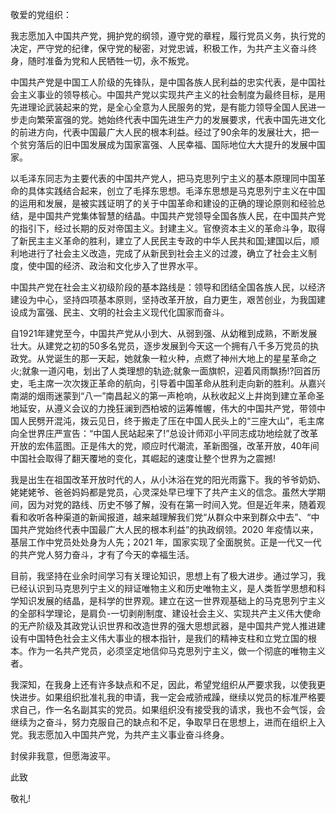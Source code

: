 敬爱的党组织：

我志愿加入中国共产党，拥护党的纲领，遵守党的章程，履行党员义务，执行党的决定，严守党的纪律，保守党的秘密，对党忠诚，积极工作，为共产主义奋斗终身，随时准备为党和人民牺牲一切，永不叛党。

中国共产党是中国工人阶级的先锋队，是中国各族人民利益的忠实代表，是中国社会主义事业的领导核心。中国共产党以实现共产主义的社会制度为最终目标，是用先进理论武装起来的党，是全心全意为人民服务的党，是有能力领导全国人民进一步走向繁荣富强的党。她始终代表中国先进生产力的发展要求，代表中国先进文化的前进方向，代表中国最广大人民的根本利益。经过了90余年的发展壮大，把一个贫穷落后的旧中国发展成为国家富强、人民幸福、国际地位大大提升的发展中国家。

以毛泽东同志为主要代表的中国共产党人，把马克思列宁主义的基本原理同中国革命的具体实践结合起来，创立了毛择东思想。毛泽东思想是马克思列宁主义在中国的运用和发展，是被实践证明了的关于中国革命和建设的正确的理论原则和经验总结，是中国共产党集体智慧的结晶。中国共产党领导全国各族人民，在中国共产党的指引下，经过长期的反对帝国主义。封建主义。官僚资本主义的革命斗争，取得了新民主主义革命的胜利，建立了人民民主专政的中华人民共和国;建国以后，顺利地进行了社会主义改造，完成了从新民到社会主义的过渡，确立了社会主义制度，使中国的经济、政治和文化步入了世界水平。

中国共产党在社会主义初级阶段的基本路线是：领导和团结全国各族人民，以经济建设为中心，坚持四项基本原则，坚持改革开放，自力更生，艰苦创业，为我国建设成为富强、民主、文明的社会主义现代化国家而奋斗。

自1921年建党至今，中国共产党从小到大、从弱到强、从幼稚到成熟，不断发展壮大。从建党之初的50多名党员，逐步发展到今天这一个拥有八千多万党员的执政党。从党诞生的那一天起，她就象一粒火种，点燃了神州大地上的星星革命之火;就象一道闪电，划出了人类理想的轨迹;就象一面旗帜，迎着风雨飘扬!?回首历史，毛主席一次次拨正革命的航向，引导着中国革命从胜利走向新的胜利。从嘉兴南湖的烟雨迷蒙到“八一”南昌起义的第一声枪响，从秋收起义上井岗到建立革命圣地延安，从遵义会议的力挽狂澜到西柏坡的运筹帷幄，伟大的中国共产党，带领中国人民劈开混沌，拨云见日，终于搬走了压在中国人民头上的“三座大山”，毛主席向全世界庄严宣告：“中国人民站起来了!”总设计师邓小平同志成功地绘就了改革开放的宏伟蓝图。正是伟大的党，顺应时代潮流，革新图强，改革开放，40年间中国社会取得了翻天覆地的变化，其崛起的速度让整个世界为之震撼!

我是出生在祖国改革开放时代的人，从小沐浴在党的阳光雨露下。我的爷爷奶奶、姥姥姥爷、爸爸妈妈都是党员，心灵深处早已埋下了共产主义的信念。虽然大学期间，因为对党的路线、历史不够了解，没有在第一时间入党。但是近年来，随着观看和收听各种渠道的新闻报道，越来越理解我们党“从群众中来到群众中去”、“中国共产党始终代表中国最广大人民的根本利益”的执政纲领。2020 年疫情以来，基层工作中党员处处身为人先；2021 年，国家实现了全面脱贫。正是一代又一代的共产党人努力奋斗，才有了今天的幸福生活。

目前，我坚持在业余时间学习有关理论知识，思想上有了极大进步。通过学习，我已经认识到马克思列宁主义的辩证唯物主义和历史唯物主义，是人类哲学思想和科学知识发展的结晶，是科学的世界观。建立在这一世界观基础上的马克思列宁主义的全部科学理论，是肩负-一切剥削制度、建设社会主义、实现共产主义伟大使命的无产阶级及其政党认识世界和改造世界的强大思想武器，是中国共产党人推进建设有中国特色社会主义伟大事业的根本指针，是我们的精神支柱和立党立国的根本。作为一名共产党员，必须坚定地信仰马克思列宁主义，做一个彻底的唯物主义者。

我深知，在我身上还有许多缺点和不足，因此，希望党组织从严要求我，以使我更快进步。如果组织批准礼我的申请，我一定会戒骄戒躁，继续以党员的标准严格要求自己，作一名名副其实的党员。如果组织没有接受我的请求，我也不会气馁，会继续为之奋斗，努力克服自己的缺点和不足，争取早日在思想上，进而在组织上入党。我志愿加入中国共产党，为共产主义事业奋斗终身。

封侯非我意，但愿海波平。

此致

敬礼!